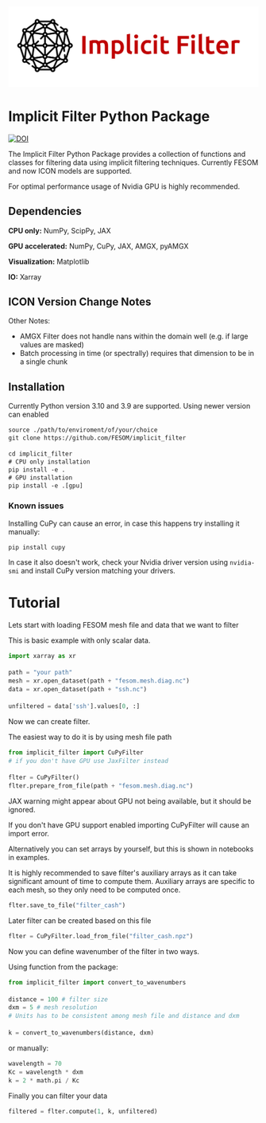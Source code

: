 
![Logo](logo.png)

# Implicit Filter Python Package

[![DOI](https://zenodo.org/badge/DOI/10.5281/zenodo.10907365.svg)](https://doi.org/10.5281/zenodo.10907365)

The Implicit Filter Python Package provides a collection of functions and classes for filtering data using implicit filtering techniques.
Currently FESOM and now ICON models are supported.

For optimal performance usage of Nvidia GPU is highly recommended.


## Dependencies

**CPU only:** NumPy, ScipPy, JAX

**GPU accelerated:** NumPy, CuPy, JAX, AMGX, pyAMGX

**Visualization:** Matplotlib

**IO:** Xarray

## ICON Version Change Notes

Other Notes:
- AMGX Filter does not handle nans within the domain well (e.g. if large values are masked)
- Batch processing in time (or spectrally) requires that dimension to be in a single chunk 


## Installation 
Currently Python version 3.10 and 3.9 are supported. Using newer version can enabled 
```shell
source ./path/to/enviroment/of/your/choice
git clone https://github.com/FESOM/implicit_filter

cd implicit_filter
# CPU only installation
pip install -e .
# GPU installation
pip install -e .[gpu]
```
### Known issues
Installing CuPy can cause an error, in case this happens try installing it manually:

```shell
pip install cupy
```

In case it also doesn't work, check your Nvidia driver version using `nvidia-smi` and install 
CuPy version matching your drivers.

# Tutorial

Lets start with loading FESOM mesh file and data that we want to filter

This is basic example with only scalar data.
```python
import xarray as xr

path = "your path"
mesh = xr.open_dataset(path + "fesom.mesh.diag.nc")
data = xr.open_dataset(path + "ssh.nc")

unfiltered = data['ssh'].values[0, :]
```

Now we can create filter.

The easiest way to do it is by using mesh file path

```python
from implicit_filter import CuPyFilter 
# if you don't have GPU use JaxFilter instead

flter = CuPyFilter()
flter.prepare_from_file(path + "fesom.mesh.diag.nc")
```
JAX warning might appear about GPU not being available, but it should be ignored. 

If you don't have GPU support enabled importing CuPyFilter will cause an import error.

Alternatively you can set arrays by yourself, but this is shown in notebooks in examples.

It is highly recommended to save filter's auxiliary arrays as it can take significant amount of time to compute them.
Auxiliary arrays are specific to each mesh, so they only need to be computed once.

```python
flter.save_to_file("filter_cash")
```

Later filter can be created based on this file

```python
flter = CuPyFilter.load_from_file("filter_cash.npz")
```

Now you can define wavenumber of the filter in two ways.

Using function from the package:

```python
from implicit_filter import convert_to_wavenumbers

distance = 100 # filter size 
dxm = 5 # mesh resolution 
# Units has to be consistent among mesh file and distance and dxm

k = convert_to_wavenumbers(distance, dxm)
```

or manually:

```python
wavelength = 70
Kc = wavelength * dxm
k = 2 * math.pi / Kc
```

Finally you can filter your data

```python
filtered = flter.compute(1, k, unfiltered)
```

